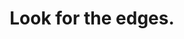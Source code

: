 ---
title: Look for the edges.
tags: experience self waking-up
consciousness: true
order: 8
selfbreak: true
selfbreakorder: 3
headless: true
nondualpractice: true
---